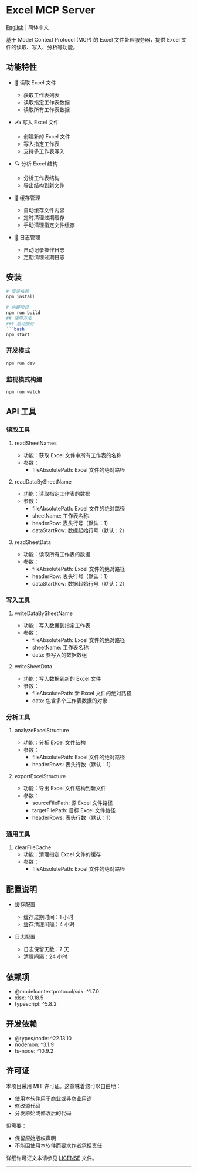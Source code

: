 # Excel MCP Server

[English](./README_EN.md) | 简体中文

基于 Model Context Protocol (MCP) 的 Excel 文件处理服务器，提供 Excel 文件的读取、写入、分析等功能。

## 功能特性

- 📖 读取 Excel 文件
  - 获取工作表列表
  - 读取指定工作表数据
  - 读取所有工作表数据
- ✍️ 写入 Excel 文件

  - 创建新的 Excel 文件
  - 写入指定工作表
  - 支持多工作表写入

- 🔍 分析 Excel 结构
  - 分析工作表结构
  - 导出结构到新文件
- 💾 缓存管理

  - 自动缓存文件内容
  - 定时清理过期缓存
  - 手动清理指定文件缓存

- 📝 日志管理
  - 自动记录操作日志
  - 定期清理过期日志

## 安装

````bash
# 安装依赖
npm install

# 构建项目
npm run build
## 使用方法
### 启动服务
```bash
npm start
````

### 开发模式

```bash
npm run dev
```

### 监视模式构建

```bash
npm run watch
```

## API 工具

### 读取工具

1. readSheetNames

   - 功能：获取 Excel 文件中所有工作表的名称
   - 参数：
     - fileAbsolutePath: Excel 文件的绝对路径

2. readDataBySheetName

   - 功能：读取指定工作表的数据
   - 参数：
     - fileAbsolutePath: Excel 文件的绝对路径
     - sheetName: 工作表名称
     - headerRow: 表头行号（默认：1）
     - dataStartRow: 数据起始行号（默认：2）

3. readSheetData

   - 功能：读取所有工作表的数据
   - 参数：
     - fileAbsolutePath: Excel 文件的绝对路径
     - headerRow: 表头行号（默认：1）
     - dataStartRow: 数据起始行号（默认：2）

### 写入工具

1. writeDataBySheetName

   - 功能：写入数据到指定工作表
   - 参数：
     - fileAbsolutePath: Excel 文件的绝对路径
     - sheetName: 工作表名称
     - data: 要写入的数据数组

2. writeSheetData

   - 功能：写入数据到新的 Excel 文件
   - 参数：
     - fileAbsolutePath: 新 Excel 文件的绝对路径
     - data: 包含多个工作表数据的对象

### 分析工具

1. analyzeExcelStructure

   - 功能：分析 Excel 文件结构
   - 参数：
     - fileAbsolutePath: Excel 文件的绝对路径
     - headerRows: 表头行数（默认：1）

2. exportExcelStructure

   - 功能：导出 Excel 文件结构到新文件
   - 参数：
     - sourceFilePath: 源 Excel 文件路径
     - targetFilePath: 目标 Excel 文件路径
     - headerRows: 表头行数（默认：1）

### 通用工具

1. clearFileCache
   - 功能：清理指定 Excel 文件的缓存
   - 参数：
     - fileAbsolutePath: Excel 文件的绝对路径

## 配置说明

- 缓存配置

  - 缓存过期时间：1 小时
  - 缓存清理间隔：4 小时

- 日志配置

  - 日志保留天数：7 天
  - 清理间隔：24 小时

## 依赖项

- @modelcontextprotocol/sdk: ^1.7.0
- xlsx: ^0.18.5
- typescript: ^5.8.2

## 开发依赖

- @types/node: ^22.13.10
- nodemon: ^3.1.9
- ts-node: ^10.9.2

## 许可证

本项目采用 MIT 许可证。这意味着您可以自由地：

- 使用本软件用于商业或非商业用途
- 修改源代码
- 分发原始或修改后的代码

但需要：

- 保留原始版权声明
- 不能因使用本软件而要求作者承担责任

详细许可证文本请参见 [LICENSE](LICENSE) 文件。

---
